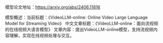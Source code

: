 模型论文地址：https://arxiv.org/abs/2406.11816

模型概述：当前标题：《VideoLLM-online: Online Video Large Language Model for Streaming Video》
中文文章标题：《VideoLLM-online：面向流视频的在线视频大语言模型》
文章内容：提出VideoLLM-online模型，支持流视频内容理解，实现在线视频处理与交互。
